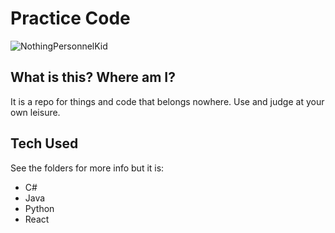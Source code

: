 # Practice Code

![NothingPersonnelKid](https://i.imgur.com/PHGLWHd.png)

## What is this? Where am I?


It is a repo for things and code that belongs nowhere.
Use and judge at your own leisure.

## Tech Used

See the folders for more info but it is:

- C#
- Java
- Python
- React

